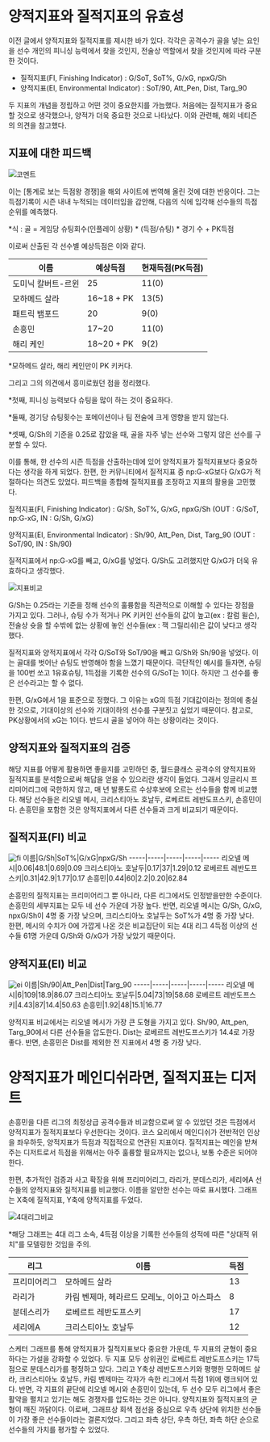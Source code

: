 # 양적지표와 질적지표의 유효성

 이전 글에서 양적지표와 질적지표를 제시한 바가 있다. 각각은 공격수가 골을 넣는 요인을 선수 개인의 피니싱 능력에서 찾을 것인지, 전술상 역할에서 찾을 것인지에 따라 구분한 것이다. 

* 질적지표(FI, Finishing Indicator) : G/SoT, SoT%, G/xG, npxG/Sh
* 양적지표(EI, Environmental Indicator) : SoT/90, Att_Pen, Dist, Targ_90


 두 지표의 개념을 정립하고 어떤 것이 중요한지를 가늠했다. 처음에는 질적지표가 중요할 것으로 생각했으나, 양적가 더욱 중요한 것으로 나타났다. 이와 관련해, 해외 네티즌의 의견을 참고했다. 

## 지표에 대한 피드백

![코멘트](https://user-images.githubusercontent.com/75112520/103150877-d3097180-47bb-11eb-8980-4829d6820604.png)

 이는 [통계로 보는 득점왕 경쟁]을 해외 사이트에 번역해 올린 것에 대한 반응이다. 그는 득점기록이 시즌 내내 누적되는 데이터임을 감안해, 다음의 식에 입각해 선수들의 득점순위를 예측했다. 

*식 : 골 = 게임당 슈팅회수(인플레이 상황) * (득점/슈팅) * 경기 수 + PK득점

 이로써 산출된 각 선수별 예상득점은 이와 같다. 

이름|예상득점|현재득점(PK득점)
-----|-----|-----
도미닉 칼버트-르윈|25|11(0)
모하메드 살라|16~18 + PK |13(5)
패트릭 뱀포드|20|9(0)
손흥민|17~20|11(0)
해리 케인|18~20 + PK|9(2)

*모하메드 살라, 해리 케인만이 PK 키커다. 

  그리고 그의 의견에서 흥미로웠던 점을 정리했다. 
 
 *첫째, 피니싱 능력보다 슈팅을 많이 하는 것이 중요하다. 
 
 *둘째, 경기당 슈팅횟수는 포메이션이나 팀 전술에 크게 영향을 받지 않는다. 
 
 *셋째,  G/Sh의 기준을 0.25로 잡았을 때, 골을 자주 넣는 선수와 그렇지 않은 선수를 구분할 수 있다. 

 이를 통해, 한 선수의 시즌 득점을 산출하는데에 있어 양적지표가 질적지표보다 중요하다는 생각을 하게 되었다. 한편, 한 커뮤니티에서 질적지표 중 np:G-xG보다 G/xG가 적절하다는 의견도 있었다. 피드백을 종합해 질적지표를 조정하고 지표의 활용을 고민했다. 

질적지표(FI, Finishing Indicator) : G/Sh, SoT%, G/xG, npxG/Sh (OUT : G/SoT, np:G-xG, IN : G/Sh, G/xG)

양적지표(EI, Environmental Indicator) : Sh/90, Att_Pen, Dist, Targ_90 (OUT : SoT/90, IN : Sh/90)

 질적지표에서 np:G-xG를 빼고, G/xG를 넣었다. G/Sh도 고려했지만 G/xG가 더욱 유효하다고 생각했다. 
 
![지표비교](https://user-images.githubusercontent.com/75112520/103151282-f1716c00-47bf-11eb-9781-de11f92fea8d.png)
 
 G/Sh는 0.25라는 기준을 정해 선수의 훌륭함을 직관적으로 이해할 수 있다는 장점을 가지고 있다. 그러나, 슈팅 수가 적거나 PK 키커인 선수들의 값이 높고(ex : 칼럼 윌슨), 전술상 슛을 할 수밖에 없는 상황에 놓인 선수들(ex : 잭 그릴리쉬)은 값이 낮다고 생각했다. 

 질적지표와 양적지표에서 각각 G/SoT와 SoT/90을 빼고 G/Sh와 Sh/90을 넣었다. 이는 골대를 벗어난 슈팅도 반영해야 함을 느꼈기 때문이다. 극단적인 예시를 들자면, 슈팅을 100번 쏘고 1유효슈팅, 1득점을 기록한 선수의 G/SoT는 1이다. 하지만 그 선수를 좋은 선수라고는 할 수 없다. 

 한편, G/xG에서 1을 표준으로 정했다. 그 이유는 xG의 득점 기대값이라는 정의에 충실한 것으로, 기대이상의 선수와 기대이하의 선수를 구분짓고 싶었기 때문이다. 참고로, PK상황에서의 xG는 1이다. 반드시 골을 넣어야 하는 상황이라는 것이다. 
 
 
## 양적지표와 질적지표의 검증

 해당 지표를 어떻게 활용하면 좋을지를 고민하던 중, 월드클래스 공격수의 양적지표와 질적지표를 분석함으로써 해답을 얻을 수 있으리란 생각이 들었다. 그래서 잉글리시 프리미어리그에 국한하지 않고, 매 년 발롱도르 수상후보에 오르는 선수들을 함께 비교했다. 해당 선수들은 리오넬 메시, 크리스티아노 호날두, 로베르트 레반도프스키, 손흥민이다. 손흥민을 포함한 것은 양적지표에서 다른 선수들과 크게 비교되기 때문이다. 
 
## 질적지표(FI) 비교
![fi](https://user-images.githubusercontent.com/75112520/103154118-d65f2600-47d8-11eb-86e2-0809aa37ce4a.png)
이름|G/Sh|SoT%|G/xG|npxG/Sh
-----|-----|-----|-----|-----
리오넬 메시|0.06|48.1|0.69|0.09
크리스티아노 호날두|0.17|37|1.29|0.12
로베르트 레반도프스키|0.31|42.9|1.77|0.17
손흥민|0.44|60|2.2|0.20|62.84

 손흥민의 질적지표는 프리미어리그 뿐 아니라, 다른 리그에서도 인정받을만한 수준이다. 손흥민의 세부지표는 모두 네 선수 가운데 가장 높다. 반면, 리오넬 메시는 G/Sh, G/xG, npxG/Sh이 4명 중 가장 낮으며, 크리스티아노 호날두는 SoT%가 4명 중 가장 낮다. 한편, 메시의 수치가 0에 가깝게 나온 것은 비교집단이 되는 4대 리그 4득점 이상의 선수들 61명 가운데 G/Sh와 G/xG가 가장 낮았기 때문이다. 

## 양적지표(EI) 비교
![ei](https://user-images.githubusercontent.com/75112520/103154122-d7905300-47d8-11eb-8c40-fcd239fbd859.png)
이름|Sh/90|Att_Pen|Dist|Targ_90
-----|-----|-----|-----|-----
리오넬 메시|6|109|18.9|86.07
크리스티아노 호날두|5.04|73|19|58.68
로베르트 레반도프스키|4.43|87|14.4|50.63
손흥민|1.92|48|15.1|16.77

 양적지표 비교에서는 리오넬 메시가 가장 큰 도형을 가지고 있다. Sh/90, Att_pen, Targ_90에서 다른 선수들을 압도한다. Dist는 로베르트 레반도프스키가 14.4로 가장 좋다. 반면, 손흥민은 Dist를 제외한 전 지표에서 4명 중 가장 낮다. 
 
 
# 양적지표가 메인디쉬라면, 질적지표는 디저트
 손흥민을 다른 리그의 최정상급 공격수들과 비교함으로써 알 수 있었던 것은 득점에서 양적지표가 질적지표보다 우선한다는 것이다. 코스 요리에서 메인디쉬가 전반적인 인상을 좌우하듯, 양적지표가 득점과 직접적으로 연관된 지표이다. 질적지표는 메인을 받쳐주는 디저트로서 득점을 위해서는 아주 훌륭할 필요까지는 없으나, 보통 수준은 되어야 한다. 
 
 한편, 추가적인 검증과 사고 확장을 위해 프리미어리그, 라리가, 분데스리가, 세리에A 선수들의 양적지표와 질적지표를 비교했다. 이름을 알만한 선수는 따로 표시했다. 그래프는 X축에 질적지표, Y축에 양적지표를 두었다. 

![4대리그비교](https://user-images.githubusercontent.com/75112520/103154098-b891c100-47d8-11eb-8a8d-641f50cf0165.png)

*해당 그래프는 4대 리그 소속, 4득점 이상을 기록한 선수들의 성적에 따른 "상대적 위치"를 모델링한 것임을 주의.

리그|이름|득점
-----|-----|-----
프리미어리그|모하메드 살라|13
라리가|카림 벤제마, 헤라르드 모레노, 이아고 아스파스|8
분데스리가|로베르트 레반도프스키|17
세리에A|크리스티아노 호날두|12


 스케터 그래프를 통해 양적지표가 질적지표보다 중요한 가운데, 두 지표의 균형이 중요하다는 가설을 강화할 수 있었다. 두 지표 모두 상위권인 로베르트 레반도프스키는 17득점으로 분데스리가를 평정하고 있다. 그리고 Y축상 레반도프스키와 평행한 모하메드 살라, 크리스티아노 호날두, 카림 벤제마는 각자가 속한 리그에서 득점 1위에 랭크되어 있다. 반면, 각 지표의 끝단에 리오넬 메시와 손흥민이 있는데, 두 선수 모두 리그에서 좋은 활약을 펼치고 있기는 해도 경쟁자를 압도하는 것은 아니다. 양적지표와 질적지표의 균형이 깨진 까닭이다. 이로써, 그래프상 회색 점선을 중심으로 우측 상단에 위치한 선수들이 가장 좋은 선수들이라는 결론지었다. 그리고 좌측 상단, 우측 하단, 좌측 하단 순으로 선수들의 가치를 평가할 수 있었다. 

 
 
